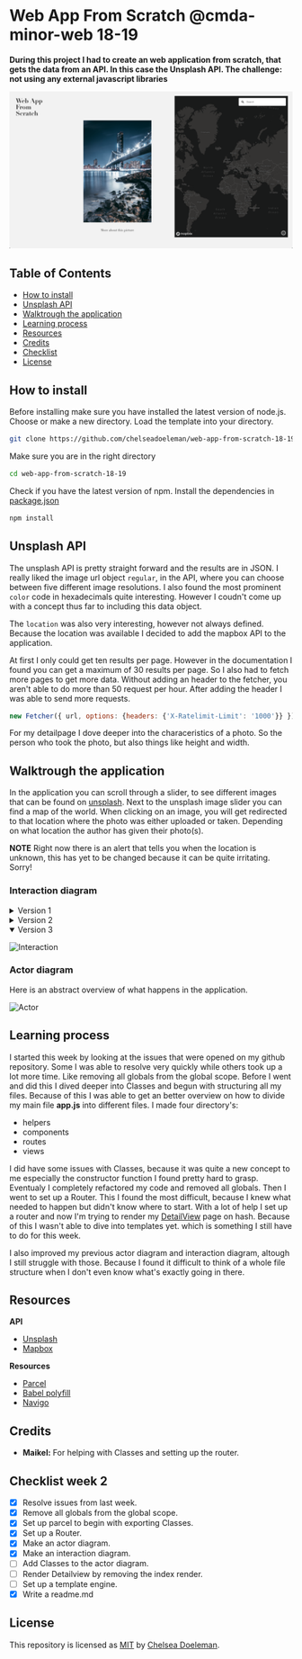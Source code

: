 # Web App From Scratch @cmda-minor-web 18-19

**During this project I had to create an web application from scratch, that gets the data from an API. In this case the Unsplash API. The challenge: not using any external javascript libraries**

![Unsplash API](./docs/app2.0.png)


## Table of Contents
* [How to install](#how-to-install) 
* [Unsplash API](#unsplash-api)
* [Walktrough the application](#walk-trough-the-application) 
* [Learning process](#learning-process)
* [Resources](#resources)
* [Credits](#credits)
* [Checklist](#checklist)
* [License](#license)

## How to install

Before installing make sure you have installed the latest version of node.js.
Choose or make a new directory.
Load the template into your directory.

```bash
git clone https://github.com/chelseadoeleman/web-app-from-scratch-18-19.git
```

Make sure you are in the right directory 
```bash
cd web-app-from-scratch-18-19
```

Check if you have the latest version of npm.
Install the dependencies in [package.json](./package.json)
```bash
npm install
```

## Unsplash API

The unsplash API is pretty straight forward and the results are in JSON. I really liked the image url object ```regular```, in the API, where you can choose between five different image resolutions. I also found the most prominent ```color``` code in hexadecimals quite interesting. However I coudn't come up with a concept thus far to including this data object. 

The ```location``` was also very interesting, however not always defined. Because the location was available I decided to add the mapbox API to the application. 

At first I only could get ten results per page. However in the documentation I found you can get a maximum of 30 results per page. So I also had to fetch more pages to get more data. Without adding an header to the fetcher, you aren't able to do more than 50 request per hour. After adding the header I was able to send more requests.

```js
new Fetcher({ url, options: {headers: {'X-Ratelimit-Limit': '1000'}} }).fetch()
```

For my detailpage I dove deeper into the characeristics of a photo. So the person who took the photo, but also things like height and width. 


## Walktrough the application

In the application you can scroll through a slider, to see different images that can be found on [unsplash](https://unsplash.com/). Next to the unsplash image slider you can find a map of the world. When clicking on an image, you will get redirected to that location where the photo was either uploaded or taken. Depending on what location the author has given their photo(s). 

**NOTE** Right now there is an alert that tells you when the location is unknown, this has yet to be changed because it can be quite irritating. Sorry!

### Interaction diagram

<details>
  <summary> Version 1</summary>

  ![Interaction](./docs/interaction.png)
</details>

<details>
  <summary> Version 2</summary>

  ![Interaction](./docs/interaction2.0.png)
</details>

<details open>
  <summary> Version 3</summary>

  ![Interaction](./docs/interaction3.0.png)
</details>



### Actor diagram

Here is an abstract overview  of what happens in the application.

![Actor](./docs/actor2.0.png)

## Learning process

I started this week by looking at the issues that were opened on my github repository. Some I was able to resolve very quickly while others took up a lot more time. Like removing all globals from the global scope. Before I went and did this I dived deeper into Classes and begun with structuring all my files. Because of this I was able to get an better overview on how to divide my main file **app.js** into different files. I made four directory's: 

* helpers
* components
* routes
* views

I did have some issues with Classes, because it was quite a new concept to me especially the constructor function I found pretty hard to grasp. Eventualy I completely refactored my code and removed all globals.
Then I went to set up a Router. This I found the most difficult, because I knew what needed to happen but didn't know where to start. With a lot of help I set up a router and now I'm trying to render my [DetailView](./client/src/js/components/DetailView.js) page on hash. Because of this I wasn't able to dive into templates yet. which is something I still have to do for this week. 

I also improved my previous actor diagram and interaction diagram, altough I still struggle with those. Because I found it difficult to think of a whole file structure when I don't even know what's exactly going in there. 


## Resources

**API**
* [Unsplash](https://unsplash.com/developers)
* [Mapbox](https://www.mapbox.com/)

**Resources**
* [Parcel](https://parceljs.org/)
* [Babel polyfill](https://babeljs.io/docs/en/babel-polyfill)
* [Navigo](https://github.com/krasimir/navigo)

## Credits

*   **Maikel:** For helping with Classes and setting up the router.

## Checklist week 2
- [x] Resolve issues from last week.
- [x] Remove all globals from the global scope. 
- [x] Set up parcel to begin with exporting Classes.
- [x] Set up a Router.
- [x] Make an actor diagram.
- [x] Make an interaction diagram.
- [ ] Add Classes to the actor diagram. 
- [ ] Render Detailview by removing the index render. 
- [ ] Set up a template engine. 
- [x] Write a readme.md

## License
This repository is licensed as [MIT](LICENSE) by [Chelsea Doeleman](https://github.com/chelseadoeleman).
